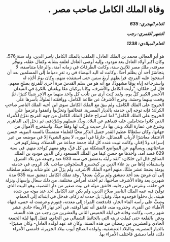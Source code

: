 <h1 dir="rtl">وفاة الملك الكامل صاحب مصر .</h1>

<h5 dir="rtl">العام الهجري:  635

الشهر القمري: رجب

العام الميلادي: 1238</h5>

<p dir="rtl">هو أبو المعالي محمد بن الملك العادل، الملقب بالملك الكامل ناصر الدين، ولد سنة 576، وكان أكبر أولاد العادل بعد مودود، وإليه أوصى العادل لعلمه بشأنه وكمال عقله، وتوفُّر معرفته، ملك مصر ثلاثينَ سنة، وكانت الطرقاتُ في زمانه آمنة، والرعايا متناصفة، لا يتجاسَرُ أحد أن يظلم أحدًا، وكانت له اليد البيضاء في رد ثغرِ دمياط إلى المسلمين بعد أن استحوذ عليه الفرنج، فرابطهم أربعَ سنين حتى استنقذه منهم، وكان يومُ أخْذِه له واسترجاعه إياه يومًا مشهودًا، مع أنه هو من سلم القدسَ مرة أخرى للفرنج بصلحٍ معهم. قال ابن خلكان: "رأيت الكامل والأشرف، وكانا يركبان معًا ويلعبان بالكرةِ في الميدان الأخضر الكبير كلَّ يوم، ولقد كنت أرى من تأدب كل واحد منهما مع الآخر شيئًا كثيرًا، ثمَّ وقعت بينهما وحشة، وخرج الأشرفُ عن طاعة الكامل، ووافقَته الملوكُ بأسرها على الخروج على الملك الكامل، ولم يبقَ مع الملك الكامل سوى ابن أخيه الملك الناصر صاحبِ الكرك؛ فإنه توجه إلى خدمته بالديار المصرية. فتحالفوا وتحزَّبوا واتفقوا وعزموا على الخروج على الملك الكامل" لما استراح خاطرُ الملك الكامل من جهة الفرنج تفرَّغ للأمراء الذين كانوا متحاملين عليه فنفاهم عن البلاد، وبدَّد شملهم وشَرَّدَهم، ثم دخل إلى القاهرة, وشرع في عمارة البلاد وبنى بها دار حديث ورتَّب لها وقفًا جيدًا، واستخرج الأموال من جهاتها، وكان سلطانًا عظيم القدر جميل الذكر محبًّا للعلماء متمسكًا بالسنة النبوية، حسن الاعتقاد معاشرًا لأرباب الفضائل، حازمًا في أموره، لا يضع الشيءَ إلا في موضعه من غير إسراف ولا إقتار، وكانت تبيت عنده كل ليلة جمعة جماعة من الفضلاء، ويشاركهم في مباحثاتهم، ويسألهم عن المواضع المشكلة من كل فنٍّ، وهو معهم كواحد منهم. في سنة 629 قصد آمد، وأخذها مع حصن كيفا من الملك المسعود ركن الدين مودود بن الملك الصالح, قال ابن خلكان: "لقد رأيتُه بدمشق في سنة 633 عند رجوعه من بلاد الشرق واستنقاذه إياها من يد علاء الدين بن كيخسرو السلجوقي صاحب بلاد الروم، في خدمته يومئذ بضعةَ عشر ملكًا، منهم أخوه الملك الأشرف. ولم يزَلْ في علو شأنه وعظم سلطانه إلى أن مَرِضَ بعد أخذ دمشق ولم يركَبْ بعدها", وقد تملك الكامل دمشق سنة 635 مدة شهرين بعد وفاة الأشرف صاحبها، ثم أخذته أمراض مختلفة، من ذلك سعال وإسهال ونزلة في حلقه، ونقرس في رجليه، فاتفق موتُه في بيت صغير من دار القصبة، وهو البيت الذي توفِّيَ فيه عمه الملك الناصر صلاح الدين، ولم يكن عند الكامل أحد عند موته من شدة هيبته، بل دخلوا فوجدوه ميتًا، وقيل: بل حدث له زكام، فدخل في ابتدائه إلى الحمام، وصبَّ على رأسه الماء الحار، فاندفعت المراد إلى معدته، فتورم وعرضت له حمى، فنهاه الأطباء عن القيء، وحذروه منه، فاتفق أنه تقيأ لوقته، في آخر نهار الأربعاء حادي عشر شهر رجب، وكانت وفاته في ليلة الخميس الثاني والعشرين من رجب من هذه السنة، ودفن بالقلعة حتى كملت تربته التي بالحائط الشمالي من الجامع، فنقل إليها ليلة الجمعة الحادي والعشرين من رمضان من هذه السنة، وكان قد عهد لولده العادل- وكان صغيرًا- بالديار المصرية، وبالبلاد الدمشقية، ولولده الصالح أيوب ببلاد الجزيرة، فأمضى الأمراء ذلك، فأما دمشق فاختلف الأمراء بها.</p></br>
